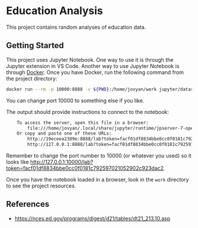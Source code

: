# Education Analysis

This project contains random analyses of education data.

## Getting Started

This project uses Jupyter Notebook. One way to use it is through the Jupyter
extension in VS Code. Another way to use Jupyter Notebook is through
[Docker](https://docs.docker.com/get-docker/). Once you have Docker, run the
following command from the project directory:

```sh
docker run --rm -p 10000:8888 -v ${PWD}:/home/jovyan/work jupyter/datascience-notebook:2023-03-09
```

You can change port 10000 to something else if you like.

The output should provide instructions to connect to the notebook:

```sh
    To access the server, open this file in a browser:
        file:///home/jovyan/.local/share/jupyter/runtime/jpserver-7-open.html
    Or copy and paste one of these URLs:
        http://19eceea2389e:8888/lab?token=facf01df8834bbe0cc0f0181c792597021052902c923dac2
        http://127.0.0.1:8888/lab?token=facf01df8834bbe0cc0f0181c792597021052902c923dac2
```

Remember to change the port number to 10000 (or whatever you used) so it looks
like
<http://127.0.0.1:10000/lab?token=facf01df8834bbe0cc0f0181c792597021052902c923dac2>.

Once you have the notebook loaded in a browser, look in the `work` directory to
see the project resources.

## References

-   <https://nces.ed.gov/programs/digest/d21/tables/dt21_213.10.asp>
